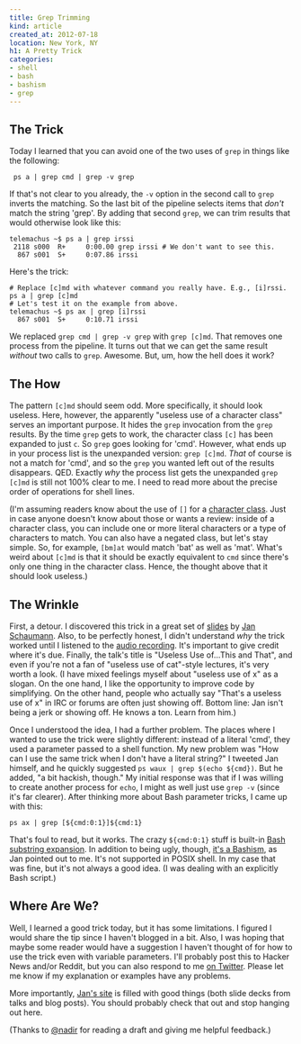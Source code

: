 ```yaml
---
title: Grep Trimming
kind: article
created_at: 2012-07-18
location: New York, NY
h1: A Pretty Trick
categories:
- shell
- bash
- bashism
- grep
---
```


## The Trick

Today I learned that you can avoid one of the two uses of `grep` in things
like the following:

     ps a | grep cmd | grep -v grep

If that's not clear to you already, the `-v` option in the second call to
`grep` inverts the matching. So the last bit of the pipeline selects items
that *don't* match the string 'grep'. By adding that second `grep`, we can
trim results that would otherwise look like this:

    telemachus ~$ ps a | grep irssi
     2118 s000  R+     0:00.00 grep irssi # We don't want to see this.
      867 s001  S+     0:07.86 irssi

Here's the trick:

    # Replace [c]md with whatever command you really have. E.g., [i]rssi.
    ps a | grep [c]md
    # Let's test it on the example from above.
    telemachus ~$ ps ax | grep [i]rssi
      867 s001  S+     0:10.71 irssi

We replaced `grep cmd | grep -v grep` with `grep [c]md`. That removes one
process from the pipeline. It turns out that we can get the same result
*without* two calls to `grep`. Awesome. But, um, how the hell does it work?

## The How

The pattern `[c]md` should seem odd. More specifically, it should look
useless. Here, however, the apparently "useless use of a character class"
serves an important purpose.  It hides the `grep` invocation from the
`grep` results.  By the time `grep` gets to work, the character class `[c]`
has been expanded to just `c`. So `grep` goes looking for 'cmd'.  However,
what ends up in your process list is the unexpanded version: `grep [c]md`.
*That* of course is not a match for 'cmd', and so the `grep` you wanted
left out of the results disappears. QED. Exactly *why* the process list
gets the unexpanded `grep [c]md` is still not 100% clear to me. I need to
read more about the precise order of operations for shell lines.

(I'm assuming readers know about the use of `[]` for a [character
class](http://www.regular-expressions.info/charclass.html). Just in case
anyone doesn't know about those or wants a review: inside of a character
class, you can include one or more literal characters or a type of
characters to match. You can also have a negated class, but let's stay
simple. So, for example, `[bm]at` would match 'bat' as well as 'mat'.
What's weird about `[c]md` is that it should be exactly equivalent to `cmd`
since there's only one thing in the character class. Hence, the thought
above that it should look useless.)

## The Wrinkle

First, a detour. I discovered this trick in a great set of
[slides](http://www.netmeister.org/slides/nycbug201205/) by [Jan
Schaumann](https://twitter.com/jschauma). Also, to be perfectly honest, I
didn't understand *why* the trick worked until I listened to the [audio
recording](http://www.fetissov.org/public/nycbug/nycbug-05-02-12.mp3). It's
important to give credit where it's due. Finally, the talk's title is
"Useless Use of...This and That", and even if you're not a fan of "useless
use of cat"-style lectures, it's very worth a look. (I have mixed feelings
myself about "useless use of x" as a slogan. On the one hand, I like the
opportunity to improve code by simplifying. On the other hand, people who
actually say "That's a useless use of x" in IRC or forums are often just
showing off. Bottom line: Jan isn't being a jerk or showing off. He knows a
ton.  Learn from him.)

Once I understood the idea, I had a further problem. The places where I
wanted to use the trick were slightly different: instead of a literal
'cmd', they used a parameter passed to a shell function. My new problem was
"How can I use the same trick when I don't have a literal string?" I
tweeted Jan himself, and he quickly suggested `ps waux | grep $(echo
${cmd})`. But he added, "a bit hackish, though." My initial response was
that if I was willing to create another process for `echo`, I might as well
just use `grep -v` (since it's far clearer). After thinking more about Bash
parameter tricks, I came up with this:

    ps ax | grep [${cmd:0:1}]${cmd:1}

That's foul to read, but it works. The crazy `${cmd:0:1}` stuff is built-in
[Bash substring
expansion](http://wiki.bash-hackers.org/syntax/pe#substring_expansion).  In
addition to being ugly, though, [it's a
Bashism](https://wiki.ubuntu.com/DashAsBinSh/#A.24.7Bfoo:3.5B:1.5D.7D), as
Jan pointed out to me.  It's not supported in POSIX shell.  In my case that
was fine, but it's not always a good idea. (I was dealing with an
explicitly Bash script.)

## Where Are We?

Well, I learned a good trick today, but it has some limitations. I figured
I would share the tip since I haven't blogged in a bit. Also, I was hoping
that maybe some reader would have a suggestion I haven't thought of for how
to use the trick even with variable parameters. I'll probably post this to
Hacker News and/or Reddit, but you can also respond to me [on
Twitter](http://twitter.com/telemachus). Please let me know if my
explanation or examples have any problems.

More importantly, [Jan's site](http://www.netmeister.org/) is filled with
good things (both slide decks from talks and blog posts). You should
probably check that out and stop hanging out here.

(Thanks to [@nadir](https://twitter.com/nadir_tornow) for reading a draft
and giving me helpful feedback.)
